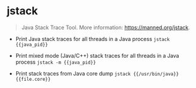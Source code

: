 # jstack
> Java Stack Trace Tool.
> More information: <https://manned.org/jstack>.

- Print Java stack traces for all threads in a Java process
`jstack {{java_pid}}`

- Print mixed mode (Java/C++) stack traces for all threads in a Java process
`jstack -m {{java_pid}}`

- Print stack traces from Java core dump
`jstack {{/usr/bin/java}} {{file.core}}`
